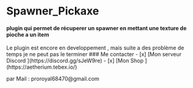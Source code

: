 # Spawner_Pickaxe
<h4>plugin qui permet de récuperer un spawner en mettant une texture de pioche a un item</h3>
Le plugin est encore en developpement , mais suite a des problème de temps je ne peut pas le terminer 
### Me contacter 
- [x] [Mon serveur Discord ](https://discord.gg/sJeW9re)
- [x] [Mon Shop ](https://aetherium.tebex.io/)
<p>par Mail : proroyal68470@gmail.com</p>